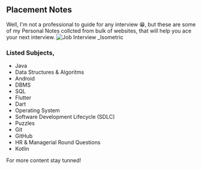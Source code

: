 ## Placement Notes   
Well, I'm not a professional to guide for any interview 😁, but these are some of my Personal Notes collcted from bulk of websites, that will help you ace your next interview. 
![Job Interview _Isometric](https://user-images.githubusercontent.com/36065206/213624058-efd12c3c-6e70-4306-a981-a42a91b8494e.png)

### Listed Subjects, 
- Java
- Data Structures & Algoritms
- Android
- DBMS
- SQL
- Flutter
- Dart
- Operating System
- Software Development Lifecycle (SDLC)
- Puzzles
- Git
- GitHub
- HR & Managerial Round Questions
- Kotlin

For more content stay tunned!
